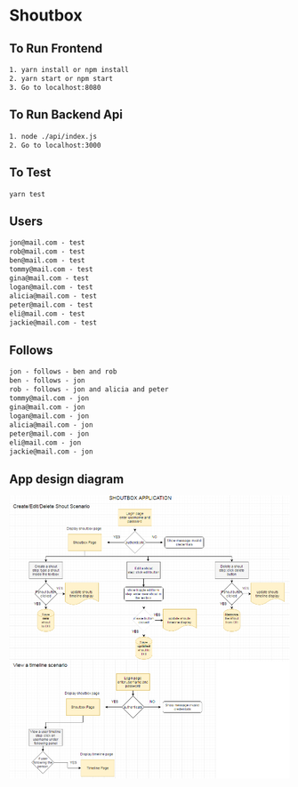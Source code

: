 # Shoutbox

## To Run Frontend

    1. yarn install or npm install
    2. yarn start or npm start
    3. Go to localhost:8080

## To Run Backend Api

    1. node ./api/index.js
    2. Go to localhost:3000

## To Test

    yarn test
    
## Users
    
    jon@mail.com - test
    rob@mail.com - test
    ben@mail.com - test
    tommy@mail.com - test
    gina@mail.com - test
    logan@mail.com - test
    alicia@mail.com - test
    peter@mail.com - test
    eli@mail.com - test
    jackie@mail.com - test

## Follows

    jon - follows - ben and rob
    ben - follows - jon
    rob - follows - jon and alicia and peter
    tommy@mail.com - jon
    gina@mail.com - jon
    logan@mail.com - jon
    alicia@mail.com - jon
    peter@mail.com - jon
    eli@mail.com - jon
    jackie@mail.com - jon

## App design diagram

![diagram](https://github.com/tuxrace/react-shoutbox/raw/master/images/app-design-diagram.png)